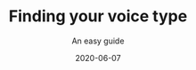 ---
title: Finding your voice type
subtitle: An easy guide
layout: default
tags: tutorial all_voice_types
modal-id: 1
date: 2020-06-07
img: 07JUNE_larger.jpg
thumbnail: 07JUNE_smaller.jpg
alt: image-alt
description: What's your voice like? Is it mainly a lower voice, a higher voice, or somewhere in between? Here are some examples and exercises for you to find your range and other voice classifications that will make it easier for you to find songs/pieces suitable for your voice. 
post_content: >
  Photo credit: <a href="https://unsplash.com/photos/VRr9a2rOoBI"> Valentino Funghi. </a><br><br>
  A new post will be added soon about finding suitable repertoire for each voice type.<br>
  <br>
  <b>IN THIS POST:</b>
  <ul><li>What are the basic voice types</li>
  <li>How to find your tessitura</li>
  <li>The <i>Fach</i> voice classification</li></ul><br>

  <b>BASIC VOICE TYPES:</b><br>
  Usually, when we speak about the singing voice, we segregate voices according to gender or treble/bass basic types, then according to range, and finally according to some other aspects of their ‘tessitura’ or more advanced classification like the "<i>Fach</i>" (used to classify voices in opera).<br>
  <br>
  <i>NB: childrens’ voices are classified as treble voices.</i><br>
  <br><br>
  <img class="lazyload" src="../img/portfolio/diagram1.jpg" alt="" style="height: 486px; width: 500px;">
  <br>
  <br>
  How can you tell which voice type you have? Start by checking your range. First, this will show you if you’re a treble- or a bass-type voice, and then which of the basic voice-type categories your voice falls into. The easiest way to do this is at the keyboard/piano (or app on your device).<br>
  <br>
  <a href="https://play.google.com/store/apps/details?id=com.gamestar.perfectpiano"><i>Perfect Piano</i> for Android</a><br>
  <a href="https://apps.apple.com/gb/app/virtuoso-piano-free-3/id391994966"><i>Virtuoso Piano</i> for iOS</a>
  <br><br>
  <img class="lazyload" src="../img/portfolio/pic1.jpg" alt="" style="height: 486px; width: 500;">
  <br>
  Write down what is your lowest comfortable pitch and then your highest comfortable pitch but <b>be sure to stay in the safe zone</b>: don’t stretch your voice too far or you'll risk hurting your vocal folds (or vocal cords). It is best to "prime" your voice before you check your range by humming "siren slides" for 1-2 minutes. Here’s an example of a "siren slide:"<br>
  <br>
  <a href="https://www.youtube.com/watch?v=zLbn2Vic33E"><i>Jacobs Vocal Academy</i> video on YouTube</a>
  <br>
  <br>When you have your lowest and highest pitch, check which of the basic voice-types your voice falls into:<br>
  <br>
  <ul>
  <li>Soprano: C4 to C6 or higher</li>
  <li>Mezzo: A3 to A5</li>
  <li>Alto: F3 (or lower) to E5</li>
  <li>Countertenor: can have the range of alto, mezzo or soprano.</li>
  <li>Tenor: B2 to A4 or higher</li>
  <li>Baritone: G2 to F4</li>
  <li>Bass: E2 to E4 or lower</li>
  </ul><br>

  It is completely fine to stop here and not venture into different classifications of your voice, especially if you are still a beginner—your voice may change into a different voice-type as you practice more and more. But if you want to continue, here are a couple of pointers to classify your voice even further.<br>
  <br>
  <b>TESSITURA:</b><br>
  The first thing you have to know after your basic voice-type is your "tessitura." Tessitura is a part of your voice range where you are the most comfortable in singing. Even though your voice has a highest and a lowest, staying on those two extremes can be incredibly tiring for your voice. Think about the tessitura as a range your voice goes naturally to when you improvise while doing house chores.<br>
  <br>
  Important: as you find your tessitura, you may also find that your basic voice-type may be a different one!<br>For example: your voice goes quite high and you believe that you are a soprano, however, your natural tessitura shows that you might be a mezzo! Another example: your voice goes very low and you might think that you are a bass, however, your voice also goes quite high and your natural tessitura shows that you are baritone! (Some say that true basses are rare.)<br>
  <br>
  These re-classifications are very common.<br>
  <br>
  Here's a step-by-step on how to find your tessitura:<br>
  <ol>
  <li>Write down the highest and the lowest pitch of your range.</li>
  <li>Remove 3-4 semitones from the top and another 3-4 semitones from the bottom of your range.</li>
  <li>Sing “Happy Birthday” in a natural speaking pitch (i.e. sing in your talking voice) and record the highest pitch you sang and the lowest.</li>
  <li>Compare the “Happy Birthday” pitches with the pitches you calculated in step 2 and find an average between the two highest and the two lowest pitches.</li>
  <li>Find repertoire that stays within those two extremes. The song <b>can</b> go beyond the two extremes but cannot stay there for too long.</li>
  <li>Practice those songs and check how comfortable your voice feels and if your overall sound quality (timbre) is pleasant to you.</li>
  <li>If you find that the tessitura you calculated is either too low/high, adjust a couple of semitones at a time and repeat step 5.</li>
  </ol><br>
  <i>NB: this method can never be 100% accurate for many reasons. Here are some common ones: the state of your voice at the time of the test was not at its best (i.e. if your voice was tired); or because your ears can ‘lie’ to you (i.e. your voice may sound hoarse or forced because of poor singing technique and you may not notice this). The latter case can only be solved by visiting a singing practitioner. Also, finding your tessitura can be a slow process, especially if you need to adjust the extremes (step 6) too often.</i><br>
  <br>
  Many singers stop here and are happy to know that they are a <i>"Tenor with a tessitura of X and Y."</i> This will already make a huge difference in helping singers find repertoire that is suitable/comfortable for them.<br>
  <br>
  However, you can classify your voice even more!  <br>
  <br>
  <b>THE <i>FACH</i> VOICE CLASSIFICATION:</b><br>
  If you are into opera, finding your Fach classification will give you even more information—not only about your voice—but also about the type of character you would be most suited for.<br>
  <br>
  <a href="https://en.wikipedia.org/wiki/Fach">Check out the Wikipedia page for a detailed description on each of the voice-types.</a><br>
  <br>
  <br> As you can see, some voice-types have characteristics that aren’t even related to the actual voice. Here is where your own personality comes into play. You will have to experiment with repertoire until you find a type that suits your timber and personality. See below a few examples you can try on your own: <br><br>Select your basic voice-type in box 1 and then your prefered Fach in box 2. The third box with give you up to 3 examples of pieces in this voice type. <br>
  <br>If the boxes show no options, please refresh the page.
  <br>

  <select name="parent" id="id_parent" data-child-id="id_child1" class="dependent-selects__parent">
    <option id="">--------</option>
    <option id="one" data-child-options="1|#2|#3|#4|#5|#6|#7">Soprano</option>
    <option id="two" data-child-options="8|#9|#10">Mezzo/Alto</option>
    <option id="three" data-child-options="11|#12">Alto</option>
    <option id="four" data-child-options="13|#13a|#13b">Countertenor</option>
    <option id="five" data-child-options="14|#15|#16|#17|#18">Tenor</option>
    <option id="six" data-child-options="19|#20|#21|#22|#23|#24|#25">Baritone</option>
    <option id="seven" data-child-options="26|#27|#28|#29|#30|#31">Bass</option>
  </select>

  <select name="child1" id="id_child1" data-child-id="id_child2" class="dependent-selects__child dependent-selects__parent">
    <option id="">--------</option>

    <!-- Parent: Soprano -->
    <option id="1" data-child-options="32a|#32b|#32c">Coloratura</option>
    <option id="2" data-child-options="33a|#33b|#33c">Dramatic Coloratura</option>
    <option id="3" data-child-options="34a|#34b|#34c">Soubette</option>
    <option id="4" data-child-options="35|#35b|#35c">Lyric</option>
    <option id="5" data-child-options="36a|#36b|#36c">Lyric Dramatic</option>
    <option id="6" data-child-options="37a|#37b|#37c">Full Dramatic</option>
    <option id="7" data-child-options="38a|#38b|#38c">High Dramatic</option>

  <!-- Parent: Mezzo/Alto -->
    <option id="8" data-child-options="39a|#39b|#39c">Coloratura</option>
    <option id="9" data-child-options="40a|#40b|#40c">Lyric</option>
    <option id="10" data-child-options="41a|#41b|#41c">Dramatic</option>

    <!-- Parent: Alto -->
    <option id="11" data-child-options="42a|#42b|#42c">Dramatic</option>
    <option id="12" data-child-options="43a|#43b|#43c">Low Contralto</option>

    <!-- Parent: Countertenor -->
    <option id="13" data-child-options="" value="https://youtu.be/87UE2GC5db0?t=42">Mozart - Papagena, Papageno!</option>
    <option id="13a" data-child-options="" value="https://youtu.be/87UE2GC5db0?t=42">Mozart - Papagena, Papageno!</option>
    <option id="13b" data-child-options="" value="https://youtu.be/87UE2GC5db0?t=42">Mozart - Papagena, Papageno!</option>


    <!-- Parent: Tenor -->
    <option id="14" data-child-options="44a|#44b|#44c">Comic</option>
    <option id="15" data-child-options="45a|#45b|#45c">Character</option>
    <option id="16" data-child-options="46a|#46b|#46c">Lyric</option>
    <option id="17" data-child-options="47a|#47b|#47c">Lyric Dramatic</option>
    <option id="18" data-child-options="48a|#48b|#48c">Heroic</option>

    <!-- Parent: Baritone -->
    <option id="19" data-child-options="49a|#49b|#49c">Light</option>
    <option id="20" data-child-options="50a|#50b|#50c">Lyric</option>
    <option id="21" data-child-options="51a|#51b|#51c">Cavalier</option>
    <option id="22" data-child-options="52a|#52b|#52c">Verdi</option>
    <option id="23" data-child-options="53a|#53b|#53c">Dramatic</option>
    <option id="24" data-child-options="54a|#54b|#54c">Low Lyric</option>
    <option id="25" data-child-options="55a|#55b|#55c">Low Dramatic</option>

    <!-- Parent: Bass -->
    <option id="26" data-child-options="56a|#56b|#56c">High Lyric</option>
    <option id="27" data-child-options="57a|#57b|#57c">High Dramatic</option>
    <option id="28" data-child-options="58a|#58b|#58c">Young</option>
    <option id="29" data-child-options="59a|#59b|#59c">Lyric Comic</option>
    <option id="30" data-child-options="60a|#60b|#60c">Dramatic Comic</option>
    <option id="31" data-child-options="61a|#61b|#61c">Low</option>
  </select>

  <select name="child2" id="id_child2" class="dependent-selects__child" onchange="window.open(this.value);">
    <option id="">--------</option>

    <!-- Parent: Soprano Coloratura -->
    <option id="32a" value="https://www.youtube.com/watch?v=KfmtZMKTH6w">Strauss - Zerbinetta's aria</option>
    <option id="32b" value="https://www.youtube.com/watch?v=WNYPjWsTZ7w">Donizetti - Prendi, per me sei libero</option>
    <option id="32c" value="https://www.youtube.com/watch?v=I9Yu4G99XuE">Verdi - Saper vorreste</option>

    <!-- Parent: Soprano Dramatic Coloratura -->
    <option id="33a" value="https://www.youtube.com/watch?v=YuBeBjqKSGQ">Mozart - Queen of the Night</option>
    <option id="33b" value="https://www.youtube.com/watch?v=cFJJ1zFBWgY">Verdi - Sempre libera</option>
    <option id="33c" value="https://www.youtube.com/watch?v=B-9IvuEkreIs">Bellini - Casta Diva</option>

    <!-- Parent: Soprano Soubrette -->
    <option id="34a" value="https://youtu.be/87UE2GC5db0?t=42">Mozart - Papagena, Papageno!</option>
    <option id="34b" value="https://www.youtube.com/watch?v=R3NItbi7PDY">Mozart - Deh vieni non tardar</option>
    <option id="34c" value="https://www.youtube.com/watch?v=AxKlDgR7EEo">Giovanni - Batti, batti, o bel Masetto</option>

    <!-- Parent: Soprano Lyric -->
    <option id="35a" value="https://www.youtube.com/watch?v=bRrYwTxxQ_g">Bizet - Je dis que rien ne m'épouvante</option>
    <option id="35b" value="https://www.youtube.com/watch?v=4JYWL2qGcUM">Humperdinck - Der kleine Sandmann</option>
    <option id="35c" value="https://www.youtube.com/watch?v=IvT4NVi39vw">Puccini - Signore ascolta</option>

    
    <!-- Parent: Soprano Lyric Dramatic -->
    <option id="36a" value="https://www.youtube.com/watch?v=gpyZoKmE6zg">Mozart - Ah, chi mi dice mai</option>
    <option id="36b" value="https://www.youtube.com/watch?v=aurxg-LREtk">Wagner - Elizabeth's Greeting</option>
    <option id="36c" value=""><a href="https://www.youtube.com/watch?v=m0nSKRbQ2_g">Puccini - Si. Mi chiamano Mimi</a>/option>

    <!-- Parent: Soprano Full Dramatic -->
    <option id="37a" value="https://www.youtube.com/watch?v=mdgPHaimDGo">Strauss - Vater Agamemnon</option>
    <option id="37b" value="https://www.youtube.com/watch?v=zXQvPwYYVBI">Puccini - Vissi d'arte</option>
    <option id="37c" value="https://www.youtube.com/watch?v=-Gz7MnOBpsg">Beethoven - Abscheulicher!</option>

    <!-- Parent: Soprano High Dramatic -->
    <option id="38a" value="https://www.youtube.com/watch?v=MPhmXtKD5cI">Wagner - Einsam in trüben Tagen</option>
    <option id="38b" value="https://www.youtube.com/watch?v=jjkm1GMoHuc">Verdi - Ben io t'invenni</option>
    <option id="38c" value="https://www.youtube.com/watch?v=r0qEUMX2UaE">Wagner - O süsseste Wonne! O seligstes Weib!</option>

    <!-- Parent: Mezzo/Alto Coloratura -->
    <option id="39a" value="https://www.youtube.com/watch?v=HpgAvhO5dOw">Rossini - Oh! patria!...Di tanti palpiti</option>
    <option id="39b" value="https://www.youtube.com/watch?v=jUw1hoheALY">Handel - Scherza infida</option>
    <option id="39c" value="https://www.youtube.com/watch?v=mDyXqf0at_w">Rossini - Una voce poco fa</option>

    
    <!-- Parent: Mezzo/Alto Lyric -->
    <option id="40a" value="https://www.youtube.com/watch?v=K2snTkaD64U">Bizet - L'amour est un oiseau rebelle</option>
    <option id="40b" value="https://www.youtube.com/watch?v=ou8A0g_jYyA">Purcell - When I am laid</option>
    <option id="40c" value="https://www.youtube.com/watch?v=KghLfA9aK3E">Puccini - Suzuki's aria</option>

    <!-- Parent: Mezzo/Alto Dramatic -->
    <option id="41a" value="https://www.youtube.com/watch?v=LoXqkUZW7do">Saint Saëns - Mon coeur s'ouvre à ta voix</option>
    <option id="41b" value="https://www.youtube.com/watch?v=1apaL6WS-Ko">Wagner - Waltraute's aria</option>
    <option id="41c" value="https://www.youtube.com/watch?v=4ZNN0VqaSlE">Verdi - Amneris' aria</option>

    <!-- Parent: Alto Dramatic -->
    <option id="42a" value="https://www.youtube.com/watch?v=Yjbo0d8HtUY">Handel - È gelosia</option>
    <option id="42b" value="https://www.youtube.com/watch?v=bBZX4taI0IU">Gilbert & Sullivan - Alone and Yet Alive</option>
    <option id="42c" value="https://www.youtube.com/watch?v=hSAuHrg8XnM">Handel - Ah, mio cor, schernito sen</option>

    <!-- Parent: Low Contralto -->
    <option id="43a" value="https://www.youtube.com/watch?v=MJeTEsli7bU">Strauss - Daphne! Wir warten dein</option>
    <option id="43b" value="https://www.youtube.com/watch?v=hOf130DGeEw">Debussy - Pelleas et Melisande</option>
    
    <!-- Parent: Tenor Comic-->
    <option id="44a" value="https://www.youtube.com/watch?v=FO1vIedMOmc">Mozart - Monostatos' aria</option>
    <option id="44b" value="https://www.youtube.com/watch?v=E5fJmc9xVlY">Mozart - Frisch zum Kampfe</option>
    
    <!-- Parent: Tenor Character-->
    <option id="45a" value="">There are no links here but this voice type is similar to the Lyric Tenor.</option>
        
    <!-- Parent: Tenor Lyric-->
    <option id="46a" value="https://www.youtube.com/watch?v=NaAsZV4q9cY">Verdi - De' miei bollenti spiriti</option>
    <option id="46b" value="https://www.youtube.com/watch?v=hd-I5kMAg7A">Rossini - Sì, ritrovarla io giuro</option>
    <option id="46c" value="https://www.youtube.com/watch?v=SIfz8fNQw0U">Rossini - Ecco, ridente in cielo</option>

    <!-- Parent: Tenor Lyric Dramatic-->
    <option id="47a" value="https://www.youtube.com/watch?v=puQ85aLEc5w">Bizet - Viva! viva! la course est belle</option>
    <option id="47b" value="https://www.youtube.com/watch?v=vaBuZ42lTss">Wagner - Winterstürme wichen dem Wonnemond</option>
    <option id="47c" value="https://www.youtube.com/watch?v=NjS6rg3jVdY">Weber - Der Freischütz</option>

    <!-- Parent: Tenor Heroic-->
    <option id="48a" value="https://www.youtube.com/watch?v=1amSSEMmxXc">Wagner - Dünkt dich das?</option>
    <option id="48b" value="https://www.youtube.com/watch?v=njs-aQy_89c">Verdi - Dio! Mi potevi scagliar</option>
    <option id="48c" value="https://www.youtube.com/watch?v=RRu-aRFEsAc">Wagner - Wie Todesahnung... O, du mein holder Abendstern</option>

    <!-- Parent: Baritone Light-->
    <option id="49a" value="">There are no links here but this voice type is similar to the Lyric Baritone.</option>
    
    <!-- Parent: Baritone Lyric-->
    <option id="50a" value="https://www.youtube.com/watch?v=loofqNmPauk">Britten - And farewell to thee, old Rights o’ Man</option>
    <option id="50b" value="https://www.youtube.com/watch?v=ljWf1QfZvbc">Donizetti - Aria di Dottore Malatesta</option>
    <option id="50c" value="https://www.youtube.com/watch?v=7qHZkkgowdY">Rossini - Figaro's aria</option>

    <!-- Parent: Baritone Cavalier-->
    <option id="51a" value="https://www.youtube.com/watch?v=ccGKhjEOEuE">Onegin - Kogda bi zhizn</option>
    <option id="51b" value="https://www.youtube.com/watch?v=DqVULRuLm6g">Verdi - Son io, mio Carlo</option>
  
    <!-- Parent: Baritone Verdi-->
    <option id="52a" value="https://www.youtube.com/watch?v=0euYKIMfV4I">Verdi -Te Deum</option>
    <option id="52b" value="https://www.youtube.com/watch?v=o__975BOc8E">Berg - Wie arme Leut</option>
    
    <!-- Parent: Baritone Dramatic-->
    <option id="53a" value="https://www.youtube.com/watch?v=XTsdy801q68">Verdi - Pietà, rispetto, amore</option>
    <option id="53b" value="https://www.youtube.com/watch?v=FmHsZ_7Vu3Q">Leoncavallo - Tonio's aria</option>
    <option id="53c" value="https://www.youtube.com/watch?v=LZqMPSegE6w">Wagner - Telramund's aria</option>

    <!-- Parent: Baritone Low Lyric-->
    <option id="54a" value="">Links to be added soon!</option>

    <!-- Parent: Baritone Low Dramatic-->
    <option id="55a" value="">Links to be added soon!</option>

    <!-- Parent: Bass High Lyric-->
    <option id="56a" value="">Links to be added soon!</option>

    <!-- Parent: Bass High Dramatic-->
    <option id="57a" value="">Links to be added soon!</option>

    <!-- Parent: Bass Young-->
    <option id="58a" value="">Links to be added soon!</option>

    <!-- Parent: Bass Lyric Comic-->
    <option id="59a" value="https://www.youtube.com/watch?v=O9lYu3pv-m8">Mozart - Tutti accusan le donne</option>
    <option id="59b" value="https://youtu.be/ITyXKq57o98?t=108">Donizetti - Udite udite o rustici</option>
    <option id="59c" value="https://www.youtube.com/watch?v=MVOgvdVdavg">Mozart - Leporello's aria</option>

    <!-- Parent: Bass Dramatic Comic-->
    <option id="60a" value="https://www.youtube.com/watch?v=49LM4opBff8">Strauss - Baron Ochs auf Lerchenau's aria</option>
    <option id="60b" value="https://www.youtube.com/watch?v=EPW3hWllyhA">Wagner - Daland magst du mein kind</option>
    <option id="60c" value="https://www.youtube.com/watch?v=pzCxoMbmZfA">Gounod - Le veau d’or</option>

    <!-- Parent: Bass Low-->
    <option id="61a" value="https://youtu.be/38KxgxyF2rg?t=68">Mozart - La vendetta</option>
    <option id="61b" value="https://youtu.be/hIMtb5ojsmY?t=82">Wagner - King Marke's aria</option>
    <option id="61c" value="https://www.youtube.com/watch?v=hY_bQpmEBc0">Mozart - Commendatore's aria</option>

  </select>
  <br><br>
  <i>NB: There is a larger amount of repertoire for some voice-types than others—this is simply because some voice types are rarer than others.</i>
  <br><br>
  As a rule of thumb, your Fach voice-type is not stationary, meaning that the more you practice and as your voice matures, your classification will likely change. For example, you may start as a <i>soubrette soprano</i> and later change into a <i>dramatic coloratura</i>.<br><br>

  And here you go! You have been classified as a [insert voice type].<br><br>

  Let me know if you have any questions or comments by emailing me at: tania.nazare@gmail.com <br><br>
  Hope you enjoyed this post and keep practising! 
---